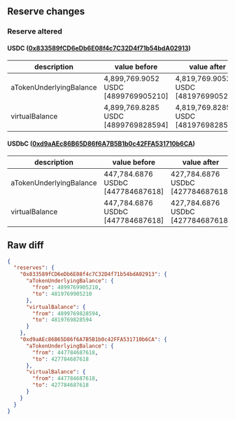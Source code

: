 ## Reserve changes

### Reserve altered

#### USDC ([0x833589fCD6eDb6E08f4c7C32D4f71b54bdA02913](https://basescan.org/address/0x833589fCD6eDb6E08f4c7C32D4f71b54bdA02913))

| description | value before | value after |
| --- | --- | --- |
| aTokenUnderlyingBalance | 4,899,769.9052 USDC [4899769905210] | 4,819,769.9052 USDC [4819769905210] |
| virtualBalance | 4,899,769.8285 USDC [4899769828594] | 4,819,769.8285 USDC [4819769828594] |


#### USDbC ([0xd9aAEc86B65D86f6A7B5B1b0c42FFA531710b6CA](https://basescan.org/address/0xd9aAEc86B65D86f6A7B5B1b0c42FFA531710b6CA))

| description | value before | value after |
| --- | --- | --- |
| aTokenUnderlyingBalance | 447,784.6876 USDbC [447784687618] | 427,784.6876 USDbC [427784687618] |
| virtualBalance | 447,784.6876 USDbC [447784687618] | 427,784.6876 USDbC [427784687618] |


## Raw diff

```json
{
  "reserves": {
    "0x833589fCD6eDb6E08f4c7C32D4f71b54bdA02913": {
      "aTokenUnderlyingBalance": {
        "from": 4899769905210,
        "to": 4819769905210
      },
      "virtualBalance": {
        "from": 4899769828594,
        "to": 4819769828594
      }
    },
    "0xd9aAEc86B65D86f6A7B5B1b0c42FFA531710b6CA": {
      "aTokenUnderlyingBalance": {
        "from": 447784687618,
        "to": 427784687618
      },
      "virtualBalance": {
        "from": 447784687618,
        "to": 427784687618
      }
    }
  }
}
```